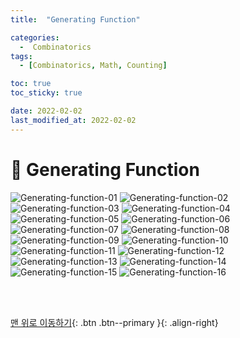 ```yaml
---
title:  "Generating Function" 

categories:
  -  Combinatorics
tags:
  - [Combinatorics, Math, Counting]

toc: true
toc_sticky: true

date: 2022-02-02
last_modified_at: 2022-02-02
---
```




# 📗 Generating Function

![Generating-function-01](https://user-images.githubusercontent.com/96368476/152155575-f76a7999-0581-4efb-ab4f-70d32ca3add8.jpg)
![Generating-function-02](https://user-images.githubusercontent.com/96368476/152155576-abda9d18-e2fc-4071-99d9-1dc39f344d45.jpg)
![Generating-function-03](https://user-images.githubusercontent.com/96368476/152155580-a809a1ad-def1-46a7-9865-0f8e8b9ae1c4.jpg)
![Generating-function-04](https://user-images.githubusercontent.com/96368476/152155583-81b512a3-6439-4117-9a5a-b910be5400fb.jpg)
![Generating-function-05](https://user-images.githubusercontent.com/96368476/152155586-f1cf94cb-2c04-40e3-aa4e-dc5b6bc784dd.jpg)
![Generating-function-06](https://user-images.githubusercontent.com/96368476/152155588-7a48756d-a34f-4148-817b-d0f4481d6dc3.jpg)
![Generating-function-07](https://user-images.githubusercontent.com/96368476/152155589-fea0a015-a9af-4db8-9df7-a1ca7d81e7c7.jpg)
![Generating-function-08](https://user-images.githubusercontent.com/96368476/152155593-d8c04895-a58b-47b2-adca-4392546392f0.jpg)
![Generating-function-09](https://user-images.githubusercontent.com/96368476/152155594-30c22b96-64ea-4d44-b9d0-872a4203e66f.jpg)
![Generating-function-10](https://user-images.githubusercontent.com/96368476/152155596-6a4e94ad-5ac9-4a7d-9cab-2009dabeed15.jpg)
![Generating-function-11](https://user-images.githubusercontent.com/96368476/152155554-6ca9246e-b17a-4b27-a6ba-eb3df718984a.jpg)
![Generating-function-12](https://user-images.githubusercontent.com/96368476/152155562-45373ea1-6036-4996-b402-4b7966674b88.jpg)
![Generating-function-13](https://user-images.githubusercontent.com/96368476/152155566-af683122-4059-40ba-aa9a-a100d1e31b5e.jpg)
![Generating-function-14](https://user-images.githubusercontent.com/96368476/152155571-c786d1de-0f7b-474b-9d32-2f6398f912f8.jpg)
![Generating-function-15](https://user-images.githubusercontent.com/96368476/152155572-3dc1cefd-eec4-4f4a-8f11-3b467a83e1c7.jpg)
![Generating-function-16](https://user-images.githubusercontent.com/96368476/152155573-4aa186cc-8384-4a58-af06-53ad5f120cac.jpg)





<br>
<br>


[맨 위로 이동하기](#){: .btn .btn--primary }{: .align-right}